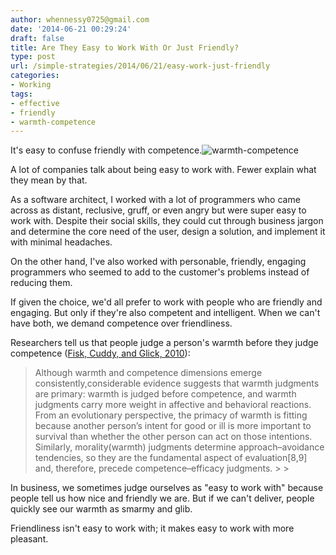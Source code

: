 ```yaml
---
author: whennessy0725@gmail.com
date: '2014-06-21 00:29:24'
draft: false
title: Are They Easy to Work With Or Just Friendly?
type: post
url: /simple-strategies/2014/06/21/easy-work-just-friendly
categories:
- Working
tags:
- effective
- friendly
- warmth-competence
---
```


It's easy to confuse friendly with competence.![warmth-competence](http://static1.squarespace.com/static/56c87f52356fb0ec8c23c9b7/56d09050d9fd567b5dd38d8b/56d0905ad9fd567b5dd38ed2/1456509799108/warmth-competence.jpg)

A lot of companies talk about being easy to work with. Fewer explain what they mean by that.




As a software architect, I worked with a lot of programmers who came across as distant, reclusive, gruff, or even angry but were super easy to work with. Despite their social skills, they could cut through business jargon and determine the core need of the user, design a solution, and implement it with minimal headaches.




On the other hand, I've also worked with personable, friendly, engaging programmers who seemed to add to the customer's problems instead of reducing them.




If given the choice, we'd all prefer to work with people who are friendly and engaging. But only if they're also competent and intelligent. When we can't have both, we demand competence over friendliness.




Researchers tell us that people judge a person's warmth before they judge competence ([Fisk, Cuddy, and Glick, 2010](http://www.relationalcapitalgroup.com/wp-content/uploads/2010/03/Warmth-Competence-2007.pdf)):




<blockquote>Although warmth and competence dimensions emerge consistently,considerable evidence suggests that warmth judgments are primary: warmth is judged before competence, and warmth judgments carry more weight in affective and behavioral reactions. From an evolutionary perspective, the primacy of warmth is fitting because another person’s intent for good or ill is more important to survival than whether the other person can act on those intentions. Similarly, morality(warmth) judgments determine approach–avoidance tendencies, so they are the fundamental aspect of evaluation[8,9] and, therefore, precede competence–efficacy judgments.
> 
> </blockquote>




In business, we sometimes judge ourselves as "easy to work with" because people tell us how nice and friendly we are. But if we can't deliver, people quickly see our warmth as smarmy and glib.




Friendliness isn't easy to work with; it makes easy to work with more pleasant.



